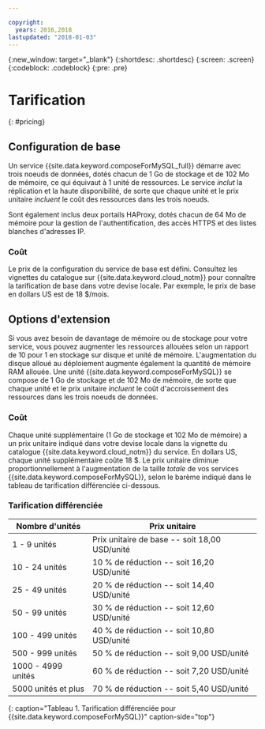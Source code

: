 ```yaml
---

copyright:
  years: 2016,2018
lastupdated: "2018-01-03"
---
```


{:new_window: target="_blank"}
{:shortdesc: .shortdesc}
{:screen: .screen}
{:codeblock: .codeblock}
{:pre: .pre}

# Tarification
{: #pricing}

## Configuration de base
Un service {{site.data.keyword.composeForMySQL_full}} démarre avec trois noeuds de données, dotés chacun de 1 Go de stockage et de 102 Mo de mémoire, ce qui équivaut à 1 unité de ressources. Le service _inclut_ la réplication et la haute disponibilité, de sorte que chaque unité et le prix unitaire _incluent_ le coût des ressources dans les trois noeuds. 

Sont également inclus deux portails HAProxy, dotés chacun de 64 Mo de mémoire pour la gestion de l'authentification, des accès HTTPS et des listes blanches d'adresses IP.

### Coût
Le prix de la configuration du service de base est défini. Consultez les vignettes du catalogue sur {{site.data.keyword.cloud_notm}} pour connaître la tarification de base dans votre devise locale. Par exemple, le prix de base en dollars US est de 18 $/mois.

## Options d'extension
Si vous avez besoin de davantage de mémoire ou de stockage pour votre service, vous pouvez augmenter les ressources allouées selon un rapport de 10 pour 1 en stockage sur disque et unité de mémoire. L'augmentation du disque alloué au déploiement augmente également la quantité de mémoire RAM allouée. Une unité {{site.data.keyword.composeForMySQL}} se compose de 1 Go de stockage et de 102 Mo de mémoire, de sorte que chaque unité et le prix unitaire _incluent_ le coût d'accroissement des ressources dans les trois noeuds de données.

### Coût
Chaque unité supplémentaire (1 Go de stockage et 102 Mo de mémoire) a un prix unitaire indiqué dans votre devise locale dans la vignette du catalogue {{site.data.keyword.cloud_notm}} du service. En dollars US, chaque unité supplémentaire coûte 18 $. Le prix unitaire diminue proportionnellement à l'augmentation de la taille _totale_ de vos services {{site.data.keyword.composeForMySQL}}, selon le barème indiqué dans le tableau de tarification différenciée ci-dessous.

### Tarification différenciée
Nombre d'unités|Prix unitaire
----------|-----------
1 - 9 unités|Prix unitaire de base -- soit 18,00 USD/unité
10 - 24 unités|10 % de réduction -- soit 16,20 USD/unité
25 - 49 unités|20 % de réduction -- soit 14,40 USD/unité
50 - 99 unités|30 % de réduction -- soit 12,60 USD/unité
100 - 499 unités|40 % de réduction -- soit 10,80 USD/unité
500 - 999 unités|50 % de réduction -- soit 9,00 USD/unité
1000 - 4999 unités|60 % de réduction -- soit 7,20 USD/unité
5000 unités et plus|70 % de réduction -- soit 5,40 USD/unité
{: caption="Tableau 1. Tarification différenciée pour {{site.data.keyword.composeForMySQL}}" caption-side="top"}
